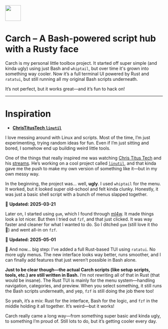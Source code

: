 <img src="https://cdn-icons-png.flaticon.com/128/7119/7119415.png" width="50" />

<br>

# Carch – A Bash-powered script hub with a Rusty face

Carch is my personal little toolbox project. It started off super simple (and kinda ugly) using just Bash and `whiptail`, but over time it's grown into something way cooler. Now it’s a full terminal UI powered by Rust and `ratatui`, but still running all my original Bash scripts underneath.

It’s not perfect, but it works great—and it’s fun to hack on!

---

# Inspiration

- **[ChrisTitusTech `linutil`](https://github.com/ChrisTitusTech/linutil/)**  

I love messing around with Linux and scripts. Most of the time, I’m just experimenting, trying random ideas for fun. Even if I’m just sitting and bored, I somehow end up building weird little tools.

One of the things that really inspired me was watching [Chris Titus Tech](https://www.youtube.com/@ChrisTitusTech) and his [streams](https://www.youtube.com/@TitusTechTalk). He’s working on a cool project called [`linutil`](https://github.com/ChrisTitusTech/linutil/), and that kinda gave me the push to make my own version of something like it—but in my own messy way.

In the beginning, the project was... well, **ugly**. I used `whiptail` for the menu. It worked, but it looked super old-school and felt kinda clunky. Honestly, it was just a basic shell script with a bunch of menus slapped together.

📅 **Updated: 2025-03-21**  

Later on, I started using `gum`, which I found through [ml4w](https://github.com/mylinuxforwork). It made things look a lot nicer. But then I tried out `fzf`, and that just clicked. It was way faster and cleaner for what I wanted to do. So I ditched `gum` (still love it tho 💖) and went all-in on `fzf`.

📅 **Updated: 2025-05-01**  

🦀 And now... big step: I’ve added a full Rust-based TUI using `ratatui`. No more ugly menus. The new interface looks way better, runs smoother, and I can finally add features that just weren’t possible in Bash alone.

**Just to be clear though—the actual Carch scripts (like setup scripts, tools, etc.) are still written in Bash.** I’m not rewriting all of that in Rust (that would be insane). The Rust TUI is mainly for the menu system—handling navigation, categories, and preview. When you select something, it still runs the Bash scripts underneath, and yep, `fzf` is still doing the job there too!

So yeah, it’s a mix: Rust for the interface, Bash for the logic, and `fzf` in the middle holding it all together. It’s weird—but it works!

Carch really came a long way—from something super basic and kinda ugly, to something I’m proud of. Still lots to do, but it’s getting cooler every day.


